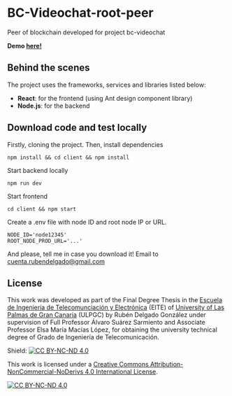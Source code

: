 # BC-Videochat-root-peer

Peer of blockchain developed for project bc-videochat

**Demo [here!](https://bc-videochat-root-peer.herokuapp.com/)**

## Behind the scenes

The project uses the frameworks, services and libraries listed below:
* **React**: for the frontend (using Ant design component library)
* **Node.js**: for the backend

## Download code and test locally

Firstly, cloning the project. Then, install dependencies

```
npm install && cd client && npm install
```

Start backend locally

```
npm run dev
```

Start frontend

```
cd client && npm start
```
Create a .env file with node ID and root node IP or URL.

```
NODE_ID='node12345'
ROOT_NODE_PROD_URL='...'
```

And please, tell me in case you download it! Email to cuenta.rubendelgado@gmail.com

## License

This work was developed as part of the Final Degree Thesis in the [Escuela de Ingeniería de Telecomunciación y Electrónica](https://eite.ulpgc.es/index.php/es/) (EITE) of [University of Las Palmas de Gran Canaria](https://www.ulpgc.es/) (ULPGC) by Rubén Delgado González under supervision of Full Professor Álvaro Suárez Sarmiento and Associate Professor Elsa María Macías López, for obtaining the university technical degree of Grado de Ingeniería de Telecomunicación.

Shield: [![CC BY-NC-ND 4.0][cc-by-nc-nd-shield]][cc-by-nc-nd]

This work is licensed under a
[Creative Commons Attribution-NonCommercial-NoDerivs 4.0 International License][cc-by-nc-nd].

[![CC BY-NC-ND 4.0][cc-by-nc-nd-image]][cc-by-nc-nd]

[cc-by-nc-nd]: http://creativecommons.org/licenses/by-nc-nd/4.0/
[cc-by-nc-nd-image]: https://licensebuttons.net/l/by-nc-nd/4.0/88x31.png
[cc-by-nc-nd-shield]: https://img.shields.io/badge/License-CC%20BY--NC--ND%204.0-lightgrey.svg

